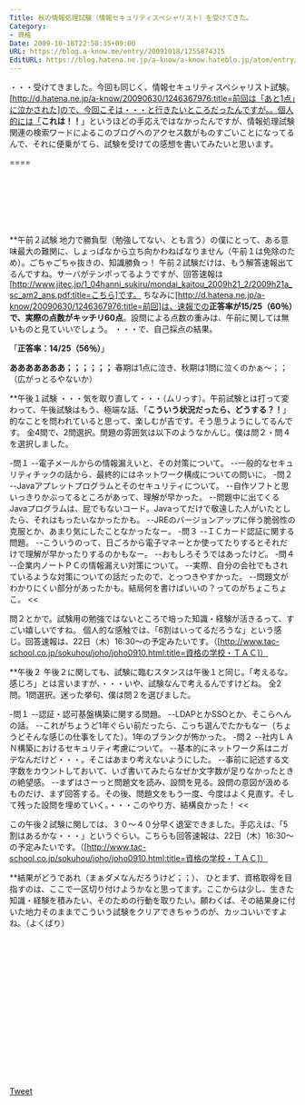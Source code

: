 ```yaml
---
Title: 秋の情報処理試験（情報セキュリティスペシャリスト）を受けてきた。
Category:
- 資格
Date: 2009-10-18T22:58:35+09:00
URL: https://blog.a-know.me/entry/20091018/1255874315
EditURL: https://blog.hatena.ne.jp/a-know/a-know.hateblo.jp/atom/entry/12921228815727979932
---
```


・・・受けてきました。今回も同じく、情報セキュリティスペシャリスト試験。[http://d.hatena.ne.jp/a-know/20090630/1246367976:title=前回は「あと1点」に泣かされた]ので、今回こそは・・・と行きたいところだったんですが。。個人的には「<span style="font-weight:bold;">これは！！</span>」というほどの手応えではなかったんですが、情報処理試験関連の検索ワードによるこのブログへのアクセス数がものすごいことになってるんで、それに便乗がてら、試験を受けての感想を書いてみたいと思います。

====

<script async src="//pagead2.googlesyndication.com/pagead/js/adsbygoogle.js"></script>
<!-- article-top -->
<ins class="adsbygoogle"
     style="display:inline-block;width:728px;height:90px"
     data-ad-client="ca-pub-3463034538369189"
     data-ad-slot="8367620130"></ins>
<script>
(adsbygoogle = window.adsbygoogle || []).push({});
</script>


**午前２試験
地力で勝負型（勉強してない、とも言う）の僕にとって、ある意味最大の難関に、しょっぱなから立ち向かわねばなりません（午前１は免除のため）。ごちゃごちゃ抜きの、知識勝負っ！
午前２試験だけは、もう解答速報出てるんですね。サーバがテンポってるようですが、回答速報は[http://www.jitec.jp/1_04hanni_sukiru/mondai_kaitou_2009h21_2/2009h21a_sc_am2_ans.pdf:title=こちら]です。
ちなみに[http://d.hatena.ne.jp/a-know/20090630/1246367976:title=前回]は、速報での<span style="font-weight:bold;">正答率が15/25（60％）で、実際の点数がキッチリ60点</span>。設問による点数の重みは、午前に関しては無いものと見ていいでしょう。
・・・で、自己採点の結果。


「<span style="font-weight:bold;">正答率：14/25（56％）</span>」


<span style="font-weight:bold;">あああああああ；；；；；；</span>
春期は1点に泣き、秋期は1問に泣くのかぁ〜；；（広がっとるやないか）


**午後１試験
・・・気を取り直して・・・（ムリっす）。午前試験とは打って変わって、午後試験はもう、極端な話、「<span style="font-weight:bold;">こういう状況だったら、どうする？！</span>」的なことを問われていると思って、楽しむが吉です。そう思うようにしてるんです。
全4問で、2問選択。問題の雰囲気は以下のようなかんじ。僕は問２・問４を選択しました。


>>
-問１
--電子メールからの情報漏えいと、その対策について。
--一般的なセキュリティチックの話から、最終的にはネットワーク構成についての問いに。
-問２
--Javaアプレットプログラムとそのセキュリティについて。
--自作ソフトと思いっきりかぶってるところがあって、理解が早かった。
--問題中に出てくるJavaプログラムは、屁でもないコード。Javaってだけで敬遠した人がいたとしたら、それはもったいなかったかも。
--JREのバージョンアップに伴う脆弱性の克服とか、あまり気にしたことなかったなー。
-問３
--ＩＣカード認証に関する問題。
--こういうのって、日ごろから電子マネーとか使ってたりするとそれだけで理解が早かったりするのかもなー。
--おもしろそうではあったけど。
-問４
--企業内ノートＰＣの情報漏えい対策について。
--実際、自分の会社でもされているような対策についての話だったので、とっつきやすかった。
--問題文がわかりにくい部分があったかも。結局何を書けばいいの？ってのがちょこちょこ。
<<


問２とかで。試験用の勉強ではないところで培った知識・経験が活きるって、すごい嬉しいですね。
個人的な感触では、「6割はいってるだろうな」という感じ。回答速報は、22日（木）16:30〜の予定みたいです。（[http://www.tac-school.co.jp/sokuhou/joho/joho0910.html:title=資格の学校・ＴＡＣ]）


**午後２
午後２に関しても、試験に臨むスタンスは午後１と同じ。「考えるな。感じろ」とは言いますが、・・・いや、試験なんで考えるんですけどね。
全2問。1問選択。迷った挙句、僕は問２を選びました。


>>
-問１
--認証・認可基盤構築に関する問題。
--LDAPとかSSOとか、そこらへんの話。
--これがちょうど1年ぐらい前だったら、こっち選んでたかもなー（ちょうどそんな感じの仕事をしてた）。1年のブランクが怖かった。
-問２
--社内ＬＡＮ構築におけるセキュリティ考慮について。
--基本的にネットワーク系はニガテなんだけど・・・。そこはあまり考えないようにした。
--事前に記述する文字数をカウントしておいて、いざ書いてみたらなぜか文字数が足りなかったときの絶望感。
--まずはさーっと問題文を読み、設問を見る。設問の意図が汲めるものだけ、まず回答する。その後、問題文をもう一度、今度はよく見直す。そして残った設問を埋めていく。・・・このやり方、結構良かった！
<<


この午後２試験に関しては、３０〜４０分早く退室できました。手応えは、「5割はあるかな・・・」というぐらい。こちらも回答速報は、22日（木）16:30〜の予定みたいです。（[http://www.tac-school.co.jp/sokuhou/joho/joho0910.html:title=資格の学校・ＴＡＣ]）



**結果がどうであれ（まぁダメなんだろうけど；；）、
ひとまず、資格取得を目指すのは、ここで一区切り付けようかなと思ってます。ここからは少し、生きた知識・経験を積みたい、そのための行動を取りたい。願わくば、その結果身に付いた地力そのままでこういう試験をクリアできちゃうのが、カッコいいですよね。（よくばり）


<script async src="//pagead2.googlesyndication.com/pagead/js/adsbygoogle.js"></script>
<!-- article-bottom2 -->
<ins class="adsbygoogle"
     style="display:inline-block;width:300px;height:250px"
     data-ad-client="ca-pub-3463034538369189"
     data-ad-slot="5274552934"></ins>
<script>
(adsbygoogle = window.adsbygoogle || []).push({});
</script>


<a href="http://twitter.com/share" class="twitter-share-button" data-count="horizontal" data-via="a_know" data-related="CDiT_info" data-lang="ja">Tweet</a><script type="text/javascript" src="http://platform.twitter.com/widgets.js"></script>
